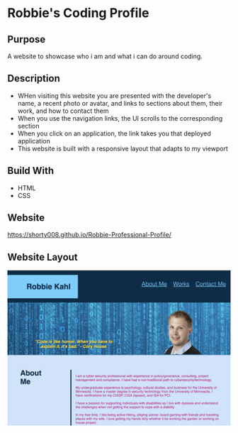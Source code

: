 # Robbie's Coding Profile

## Purpose
A website to showcase who i am and what i can do around coding.

## Description
* WHen visiting this website you are presented with the developer's name, a recent photo or avatar, and links to sections about them, their work, and how to contact them
* When you use the navigation links, the UI scrolls to the corresponding section
* When you click on an application, the link takes you that deployed application
* This website is built with a responsive layout that adapts to my viewport

## Build With
* HTML 
* CSS 

## Website 
https://shorty008.github.io/Robbie-Professional-Profile/


## Website Layout

![Robbie's Profile](/assets/images/profile.png)

